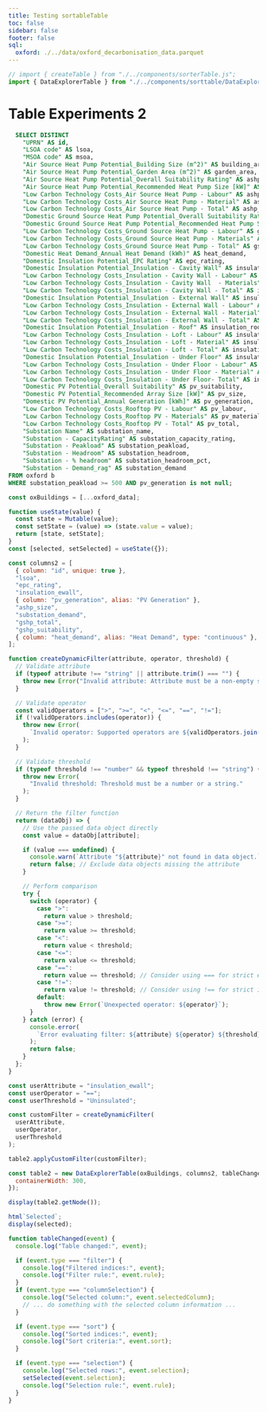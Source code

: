 ```yaml
---
title: Testing sortableTable
toc: false
sidebar: false
footer: false
sql:
  oxford: ./../data/oxford_decarbonisation_data.parquet
---
```


```js
// import { createTable } from "./../components/sorterTable.js";
import { DataExplorerTable } from "./../components/sorttable/DataExplorerTable.js";
```

# Table Experiments 2

```sql id=oxford_data
  SELECT DISTINCT
    "UPRN" AS id,
    "LSOA code" AS lsoa,
    "MSOA code" AS msoa,
    "Air Source Heat Pump Potential_Building Size (m^2)" AS building_area,
    "Air Source Heat Pump Potential_Garden Area (m^2)" AS garden_area,
    "Air Source Heat Pump Potential_Overall Suitability Rating" AS ashp_suitability,
    "Air Source Heat Pump Potential_Recommended Heat Pump Size [kW]" AS ashp_size,
    "Low Carbon Technology Costs_Air Source Heat Pump - Labour" AS ashp_labour,
    "Low Carbon Technology Costs_Air Source Heat Pump - Material" AS ashp_material,
    "Low Carbon Technology Costs_Air Source Heat Pump - Total" AS ashp_total,
    "Domestic Ground Source Heat Pump Potential_Overall Suitability Rating" AS gshp_suitability,
    "Domestic Ground Source Heat Pump Potential_Recommended Heat Pump Size [kW]" AS gshp_size,
    "Low Carbon Technology Costs_Ground Source Heat Pump - Labour" AS gshp_labour,
    "Low Carbon Technology Costs_Ground Source Heat Pump - Materials" AS gshp_material,
    "Low Carbon Technology Costs_Ground Source Heat Pump - Total" AS gshp_total,
    "Domestic Heat Demand_Annual Heat Demand (kWh)" AS heat_demand,
    "Domestic Insulation Potential_EPC Rating" AS epc_rating,
    "Domestic Insulation Potential_Insulation - Cavity Wall" AS insulation_cwall,
    "Low Carbon Technology Costs_Insulation - Cavity Wall - Labour" AS insulation_cwall_labour,
    "Low Carbon Technology Costs_Insulation - Cavity Wall  - Materials" AS insulation_cwall_materials,
    "Low Carbon Technology Costs_Insulation - Cavity Wall - Total" AS insulation_cwall_total,
    "Domestic Insulation Potential_Insulation - External Wall" AS insulation_ewall,
    "Low Carbon Technology Costs_Insulation - External Wall - Labour" AS insulation_ewall_labour,
    "Low Carbon Technology Costs_Insulation - External Wall - Material" AS insulation_ewall_materials,
    "Low Carbon Technology Costs_Insulation - External Wall - Total" AS insulation_ewall_total,
    "Domestic Insulation Potential_Insulation - Roof" AS insulation_roof,
    "Low Carbon Technology Costs_Insulation - Loft - Labour" AS insulation_roof_labour,
    "Low Carbon Technology Costs_Insulation - Loft - Material" AS insulation_roof_materials,
    "Low Carbon Technology Costs_Insulation - Loft - Total" AS insulation_roof_total,
    "Domestic Insulation Potential_Insulation - Under Floor" AS insulation_floor,
    "Low Carbon Technology Costs_Insulation - Under Floor - Labour" AS insulation_floor_labour,
    "Low Carbon Technology Costs_Insulation - Under Floor - Material" AS insulation_floor_materials,
    "Low Carbon Technology Costs_Insulation - Under Floor- Total" AS insulation_floor_total,
    "Domestic PV Potential_Overall Suitability" AS pv_suitability,
    "Domestic PV Potential_Recommended Array Size [kW]" AS pv_size,
    "Domestic PV Potential_Annual Generation [kWh]" AS pv_generation,
    "Low Carbon Technology Costs_Rooftop PV - Labour" AS pv_labour,
    "Low Carbon Technology Costs_Rooftop PV - Materials" AS pv_material,
    "Low Carbon Technology Costs_Rooftop PV - Total" AS pv_total,
    "Substation Name" AS substation_name,
    "Substation - CapacityRating" AS substation_capacity_rating,
    "Substation - Peakload" AS substation_peakload,
    "Substation - Headroom" AS substation_headroom,
    "Substation - % headroom" AS substation_headroom_pct,
    "Substation - Demand_rag" AS substation_demand
FROM oxford b
WHERE substation_peakload >= 500 AND pv_generation is not null;
```

```js
const oxBuildings = [...oxford_data];
```

```js
function useState(value) {
  const state = Mutable(value);
  const setState = (value) => (state.value = value);
  return [state, setState];
}
const [selected, setSelected] = useState({});
```

```js
const columns2 = [
  { column: "id", unique: true },
  "lsoa",
  "epc_rating",
  "insulation_ewall",
  { column: "pv_generation", alias: "PV Generation" },
  "ashp_size",
  "substation_demand",
  "gshp_total",
  "gshp_suitability",
  { column: "heat_demand", alias: "Heat Demand", type: "continuous" },
];
```

```js
function createDynamicFilter(attribute, operator, threshold) {
  // Validate attribute
  if (typeof attribute !== "string" || attribute.trim() === "") {
    throw new Error("Invalid attribute: Attribute must be a non-empty string.");
  }

  // Validate operator
  const validOperators = [">", ">=", "<", "<=", "==", "!="];
  if (!validOperators.includes(operator)) {
    throw new Error(
      `Invalid operator: Supported operators are ${validOperators.join(", ")}.`
    );
  }

  // Validate threshold
  if (typeof threshold !== "number" && typeof threshold !== "string") {
    throw new Error(
      "Invalid threshold: Threshold must be a number or a string."
    );
  }

  // Return the filter function
  return (dataObj) => {
    // Use the passed data object directly
    const value = dataObj[attribute];

    if (value === undefined) {
      console.warn(`Attribute "${attribute}" not found in data object.`);
      return false; // Exclude data objects missing the attribute
    }

    // Perform comparison
    try {
      switch (operator) {
        case ">":
          return value > threshold;
        case ">=":
          return value >= threshold;
        case "<":
          return value < threshold;
        case "<=":
          return value <= threshold;
        case "==":
          return value == threshold; // Consider using === for strict equality
        case "!=":
          return value != threshold; // Consider using !== for strict inequality
        default:
          throw new Error(`Unexpected operator: ${operator}`);
      }
    } catch (error) {
      console.error(
        `Error evaluating filter: ${attribute} ${operator} ${threshold} - ${error.message}`
      );
      return false;
    }
  };
}
```

```js
const userAttribute = "insulation_ewall";
const userOperator = "==";
const userThreshold = "Uninsulated";

const customFilter = createDynamicFilter(
  userAttribute,
  userOperator,
  userThreshold
);

table2.applyCustomFilter(customFilter);
```

```js
const table2 = new DataExplorerTable(oxBuildings, columns2, tableChanged, {
  containerWidth: 300,
});
```

```js
display(table2.getNode());
```

```js
html`Selected`;
display(selected);
```

<!--
```js
// const sortButton = document.createElement("button");
// sortButton.textContent = "Sort by LSOA (Descending)";
// // document.body.appendChild(sortButton);

// sortButton.addEventListener("click", () => {
//   const ageSortCtrl = table.sortControllers.find(
//     (ctrl) => ctrl.getColumn() === "lsoa"
//   );
//   ageSortCtrl.setDirection("down");
//   table.sortChanged(ageSortCtrl);
// });
```

```js
// Create a color scale (example)
const colorScale = d3
  .scaleSequential(d3.interpolateViridis)
  .domain([0, d3.max(buildings, (d) => d.pv_generation)]);
// display(colorScale(1000));
```

```js
// Define cell renderers
const cellRenderers = {
  pv_generation: (value, rowData) => {
    const max = d3.max(buildings, (d) => d.pv_generation); // Calculate max dynamically
    return sparkbar(max, colorScale)(value, rowData); // Call sparkbar with calculated max
  },
  ashp_size: (data) => {
    const span = document.createElement("span");
    span.innerText = data >= 180 ? "More" : "Less";
    return span;
  },
};
```

```js
function sparkbar(max, colorScale, alpha = 0.6) {
  return (x, rowData) => {
    // console.log("Rendering sparkbar for:", x, rowData);
    // Now takes 'x' (cell value) and 'rowData' (entire row)
    const color = d3.color(colorScale(x));
    color.opacity = alpha;
    const div = document.createElement("div");
    div.style.background = color;
    div.style.width = `${(100 * x) / max}%`;
    div.style.float = "right";
    div.style.paddingRight = "3px";
    div.style.boxSizing = "border-box";
    div.style.overflow = "visible";
    div.style.display = "flex";
    div.style.justifyContent = "end";
    div.innerText = x.toLocaleString("en");
    return div;
  };
}
``` -->

<link rel="stylesheet" href="https://cdnjs.cloudflare.com/ajax/libs/font-awesome/6.2.0/css/all.min.css" />

<style>
table {
  font-family: Roboto, Helvetica, sans-serif;
  font-size: 10px;
  border-collapse: collapse;
  width: 100%;
}

.sorter-table tbody tr:nth-child(even) {
  background-color: #f8f8f8; /* Zebra striping */
}

.sorter-table tbody tr:hover {
  background-color: #f0f0f0; /* Highlight on hover */
}

.sorter-table thead {
  background-color: #e0e0e0; /* Header background */
}

.sorter-table th {
  text-align: left;
  padding: 8px;
  font-size: 10px;
  border-bottom: 2px solid #ddd;
}

.sorter-table td {
  padding: 8px;
  border: 1px solid #ddd;
  text-align: left;
  vertical-align: middle;
}


.sorter-table .sidebar { /* Target the sidebar using the table's class */
  display: flex;
  flex-direction: column;
  align-items: center;
  width: 50px; /* Adjust as needed */
  padding: 10px;
  border-right: 1px solid #ccc;
}

.sorter-table .sidebar i { /* Target icons within the sidebar */
  margin-bottom: 15px;
  cursor: pointer;
  color: gray;
}

.sorter-table .sidebar i:hover {
  color: black; /* Highlight on hover */
} 

/* .unique-values-text {
  font-size: 12px; /* Adjust font size to match histogram labels */
  color: #666; /* Adjust color to match histogram text */
  text-align: center;
  width: 100%; /* Ensure the span takes up the full width of the cell */
  display: block; /* Make the span a block element */
} */
</style>

```js
function tableChanged(event) {
  console.log("Table changed:", event);

  if (event.type === "filter") {
    console.log("Filtered indices:", event);
    console.log("Filter rule:", event.rule);
  }
  if (event.type === "columnSelection") {
    console.log("Selected column:", event.selectedColumn);
    // ... do something with the selected column information ...
  }

  if (event.type === "sort") {
    console.log("Sorted indices:", event);
    console.log("Sort criteria:", event.sort);
  }

  if (event.type === "selection") {
    console.log("Selected rows:", event.selection);
    setSelected(event.selection);
    console.log("Selection rule:", event.rule);
  }
}
```
